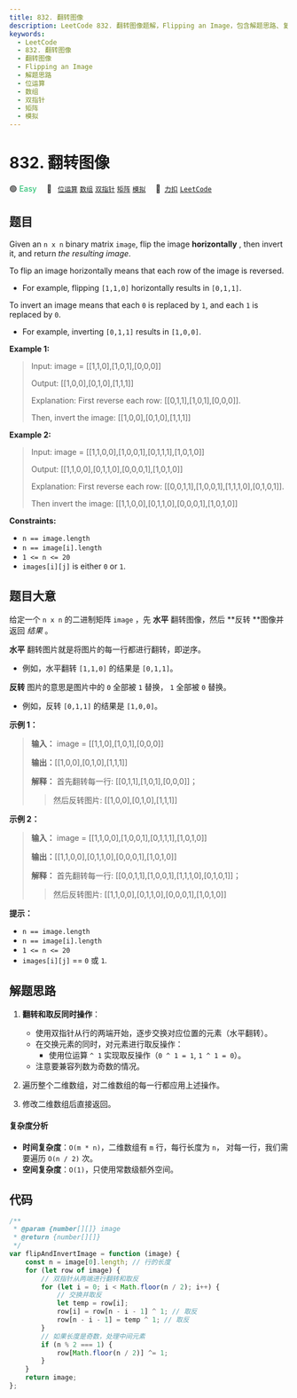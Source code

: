 ```yaml
---
title: 832. 翻转图像
description: LeetCode 832. 翻转图像题解，Flipping an Image，包含解题思路、复杂度分析以及完整的 JavaScript 代码实现。
keywords:
  - LeetCode
  - 832. 翻转图像
  - 翻转图像
  - Flipping an Image
  - 解题思路
  - 位运算
  - 数组
  - 双指针
  - 矩阵
  - 模拟
---
```


# 832. 翻转图像

🟢 <font color=#15bd66>Easy</font>&emsp; 🔖&ensp; [`位运算`](/tag/bit-manipulation.md) [`数组`](/tag/array.md) [`双指针`](/tag/two-pointers.md) [`矩阵`](/tag/matrix.md) [`模拟`](/tag/simulation.md)&emsp; 🔗&ensp;[`力扣`](https://leetcode.cn/problems/flipping-an-image) [`LeetCode`](https://leetcode.com/problems/flipping-an-image)

## 题目

Given an `n x n` binary matrix `image`, flip the image **horizontally** , then
invert it, and return _the resulting image_.

To flip an image horizontally means that each row of the image is reversed.

- For example, flipping `[1,1,0]` horizontally results in `[0,1,1]`.

To invert an image means that each `0` is replaced by `1`, and each `1` is
replaced by `0`.

- For example, inverting `[0,1,1]` results in `[1,0,0]`.

**Example 1:**

> Input: image = [[1,1,0],[1,0,1],[0,0,0]]
>
> Output: [[1,0,0],[0,1,0],[1,1,1]]
>
> Explanation: First reverse each row: [[0,1,1],[1,0,1],[0,0,0]].
>
> Then, invert the image: [[1,0,0],[0,1,0],[1,1,1]]

**Example 2:**

> Input: image = [[1,1,0,0],[1,0,0,1],[0,1,1,1],[1,0,1,0]]
>
> Output: [[1,1,0,0],[0,1,1,0],[0,0,0,1],[1,0,1,0]]
>
> Explanation: First reverse each row: [[0,0,1,1],[1,0,0,1],[1,1,1,0],[0,1,0,1]].
>
> Then invert the image: [[1,1,0,0],[0,1,1,0],[0,0,0,1],[1,0,1,0]]

**Constraints:**

- `n == image.length`
- `n == image[i].length`
- `1 <= n <= 20`
- `images[i][j]` is either `0` or `1`.

## 题目大意

给定一个 `n x n` 的二进制矩阵 `image` ，先 **水平** 翻转图像，然后 **反转 **图像并返回 _结果_ 。

**水平** 翻转图片就是将图片的每一行都进行翻转，即逆序。

- 例如，水平翻转 `[1,1,0]` 的结果是 `[0,1,1]`。

**反转** 图片的意思是图片中的 `0` 全部被 `1` 替换， `1` 全部被 `0` 替换。

- 例如，反转 `[0,1,1]` 的结果是 `[1,0,0]`。

**示例 1：**

> **输入：** image = [[1,1,0],[1,0,1],[0,0,0]]
>
> **输出：**[[1,0,0],[0,1,0],[1,1,1]]
>
> **解释：** 首先翻转每一行: [[0,1,1],[1,0,1],[0,0,0]]；
>
> > 然后反转图片: [[1,0,0],[0,1,0],[1,1,1]]

**示例 2：**

> **输入：** image = [[1,1,0,0],[1,0,0,1],[0,1,1,1],[1,0,1,0]]
>
> **输出：**[[1,1,0,0],[0,1,1,0],[0,0,0,1],[1,0,1,0]]
>
> **解释：** 首先翻转每一行: [[0,0,1,1],[1,0,0,1],[1,1,1,0],[0,1,0,1]]；
>
> > 然后反转图片: [[1,1,0,0],[0,1,1,0],[0,0,0,1],[1,0,1,0]]

**提示：**

- `n == image.length`
- `n == image[i].length`
- `1 <= n <= 20`
- `images[i][j]` == `0` 或 `1`.

## 解题思路

1. **翻转和取反同时操作**：

   - 使用双指针从行的两端开始，逐步交换对应位置的元素（水平翻转）。
   - 在交换元素的同时，对元素进行取反操作：
     - 使用位运算 `^ 1` 实现取反操作（`0 ^ 1 = 1`, `1 ^ 1 = 0`）。
   - 注意要兼容列数为奇数的情况。

2. 遍历整个二维数组，对二维数组的每一行都应用上述操作。

3. 修改二维数组后直接返回。

#### 复杂度分析

- **时间复杂度**：`O(m * n)`，二维数组有 `m` 行，每行长度为 `n`， 对每一行，我们需要遍历 `O(n / 2)` 次。
- **空间复杂度**：`O(1)`，只使用常数级额外空间。

## 代码

```javascript
/**
 * @param {number[][]} image
 * @return {number[][]}
 */
var flipAndInvertImage = function (image) {
	const n = image[0].length; // 行的长度
	for (let row of image) {
		// 双指针从两端进行翻转和取反
		for (let i = 0; i < Math.floor(n / 2); i++) {
			// 交换并取反
			let temp = row[i];
			row[i] = row[n - i - 1] ^ 1; // 取反
			row[n - i - 1] = temp ^ 1; // 取反
		}
		// 如果长度是奇数，处理中间元素
		if (n % 2 === 1) {
			row[Math.floor(n / 2)] ^= 1;
		}
	}
	return image;
};
```
